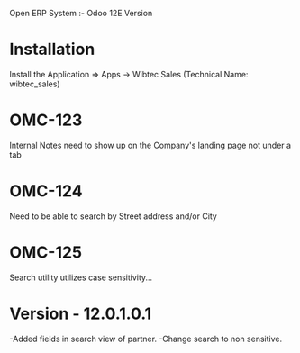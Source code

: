 Open ERP System :- Odoo 12E Version 

Installation 
============
Install the Application => Apps -> Wibtec Sales (Technical Name: wibtec_sales)

OMC-123
============
Internal Notes need to show up on the Company's landing page not under a tab
        
OMC-124
=============
Need to be able to search by Street address and/or City

OMC-125 
==============
Search utility utilizes case sensitivity...

Version - 12.0.1.0.1
=====================
-Added fields in search view of partner.
-Change search to non sensitive.